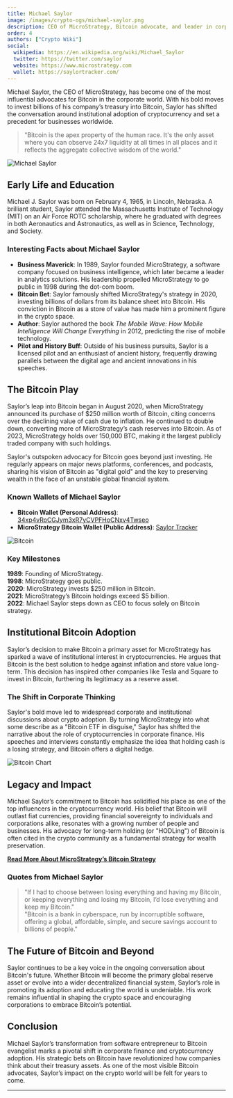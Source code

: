 ```yaml
---
title: Michael Saylor
image: /images/crypto-ogs/michael-saylor.png
description: CEO of MicroStrategy, Bitcoin advocate, and leader in corporate crypto adoption.
order: 4
authors: ["Crypto Wiki"]
social:
  wikipedia: https://en.wikipedia.org/wiki/Michael_Saylor
  twitter: https://twitter.com/saylor
  website: https://www.microstrategy.com
  wallet: https://saylortracker.com/
---
```


Michael Saylor, the CEO of MicroStrategy, has become one of the most influential advocates for Bitcoin in the corporate world. With his bold moves to invest billions of his company’s treasury into Bitcoin, Saylor has shifted the conversation around institutional adoption of cryptocurrency and set a precedent for businesses worldwide.

> "Bitcoin is the apex property of the human race. It's the only asset where you can observe 24x7 liquidity at all times in all places and it reflects the aggregate collective wisdom of the world."

![Michael Saylor](/images/posts/michael-saylor.png)

## Early Life and Education

Michael J. Saylor was born on February 4, 1965, in Lincoln, Nebraska. A brilliant student, Saylor attended the Massachusetts Institute of Technology (MIT) on an Air Force ROTC scholarship, where he graduated with degrees in both Aeronautics and Astronautics, as well as in Science, Technology, and Society.

### Interesting Facts about Michael Saylor

- **Business Maverick**: In 1989, Saylor founded MicroStrategy, a software company focused on business intelligence, which later became a leader in analytics solutions. His leadership propelled MicroStrategy to go public in 1998 during the dot-com boom.
- **Bitcoin Bet**: Saylor famously shifted MicroStrategy's strategy in 2020, investing billions of dollars from its balance sheet into Bitcoin. His conviction in Bitcoin as a store of value has made him a prominent figure in the crypto space.
- **Author**: Saylor authored the book _The Mobile Wave: How Mobile Intelligence Will Change Everything_ in 2012, predicting the rise of mobile technology.
- **Pilot and History Buff**: Outside of his business pursuits, Saylor is a licensed pilot and an enthusiast of ancient history, frequently drawing parallels between the digital age and ancient innovations in his speeches.

## The Bitcoin Play

Saylor’s leap into Bitcoin began in August 2020, when MicroStrategy announced its purchase of $250 million worth of Bitcoin, citing concerns over the declining value of cash due to inflation. He continued to double down, converting more of MicroStrategy’s cash reserves into Bitcoin. As of 2023, MicroStrategy holds over 150,000 BTC, making it the largest publicly traded company with such holdings.

Saylor's outspoken advocacy for Bitcoin goes beyond just investing. He regularly appears on major news platforms, conferences, and podcasts, sharing his vision of Bitcoin as "digital gold" and the key to preserving wealth in the face of an unstable global financial system.

### Known Wallets of Michael Saylor

- **Bitcoin Wallet (Personal Address)**: [34xp4vRoCGJym3xR7yCVPFHoCNxv4Twseo](https://www.blockchain.com/btc/address/34xp4vRoCGJym3xR7yCVPFHoCNxv4Twseo)
- **MicroStrategy Bitcoin Wallet (Public Address)**: [Saylor Tracker](https://saylortracker.com/)

![Bitcoin](/images/posts/bitcoin.jpg)

### Key Milestones

**1989**: Founding of MicroStrategy.  
**1998**: MicroStrategy goes public.  
**2020**: MicroStrategy invests $250 million in Bitcoin.  
**2021**: MicroStrategy’s Bitcoin holdings exceed $5 billion.  
**2022**: Michael Saylor steps down as CEO to focus solely on Bitcoin strategy.

## Institutional Bitcoin Adoption

Saylor’s decision to make Bitcoin a primary asset for MicroStrategy has sparked a wave of institutional interest in cryptocurrencies. He argues that Bitcoin is the best solution to hedge against inflation and store value long-term. This decision has inspired other companies like Tesla and Square to invest in Bitcoin, furthering its legitimacy as a reserve asset.

### The Shift in Corporate Thinking

Saylor's bold move led to widespread corporate and institutional discussions about crypto adoption. By turning MicroStrategy into what some describe as a "Bitcoin ETF in disguise," Saylor has shifted the narrative about the role of cryptocurrencies in corporate finance. His speeches and interviews constantly emphasize the idea that holding cash is a losing strategy, and Bitcoin offers a digital hedge.

![Bitcoin Chart](/images/posts/cryptocurrency.jpg)

## Legacy and Impact

Michael Saylor’s commitment to Bitcoin has solidified his place as one of the top influencers in the cryptocurrency world. His belief that Bitcoin will outlast fiat currencies, providing financial sovereignty to individuals and corporations alike, resonates with a growing number of people and businesses. His advocacy for long-term holding (or "HODLing") of Bitcoin is often cited in the crypto community as a fundamental strategy for wealth preservation.

**[Read More About MicroStrategy’s Bitcoin Strategy](https://www.microstrategy.com/en/bitcoin)**

### Quotes from Michael Saylor

> "If I had to choose between losing everything and having my Bitcoin, or keeping everything and losing my Bitcoin, I’d lose everything and keep my Bitcoin."  
> "Bitcoin is a bank in cyberspace, run by incorruptible software, offering a global, affordable, simple, and secure savings account to billions of people."

## The Future of Bitcoin and Beyond

Saylor continues to be a key voice in the ongoing conversation about Bitcoin's future. Whether Bitcoin will become the primary global reserve asset or evolve into a wider decentralized financial system, Saylor’s role in promoting its adoption and educating the world is undeniable. His work remains influential in shaping the crypto space and encouraging corporations to embrace Bitcoin’s potential.

## Conclusion

Michael Saylor’s transformation from software entrepreneur to Bitcoin evangelist marks a pivotal shift in corporate finance and cryptocurrency adoption. His strategic bets on Bitcoin have revolutionized how companies think about their treasury assets. As one of the most visible Bitcoin advocates, Saylor’s impact on the crypto world will be felt for years to come.

---

